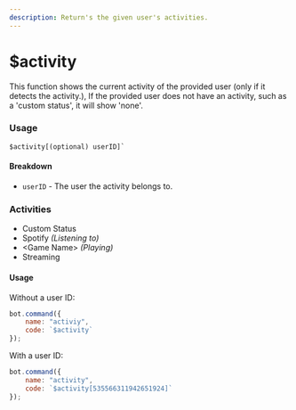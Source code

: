 ```yaml
---
description: Return's the given user's activities.
---
```


# $activity

This function shows the current activity of the provided user \(only if it detects the activity.\), If the provided user does not have an activity, such as a 'custom status', it will show 'none'.

### Usage
```
$activity[(optional) userID]`
```

#### Breakdown

* `userID` - The user the activity belongs to.

### Activities

* Custom Status
* Spotify _\(Listening to\)_
* &lt;Game Name&gt; _\(Playing\)_
* Streaming

#### Usage

Without a user ID:

```javascript
bot.command({
    name: "activiy",
    code: `$activity`
});
```

With a user ID:

```javascript
bot.command({
    name: "activity",
    code: `$activity[535566311942651924]`
});
```
